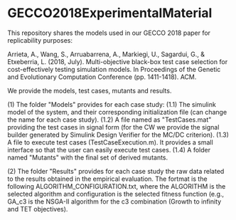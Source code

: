 # GECCO2018ExperimentalMaterial
This repository shares the models used in our GECCO 2018 paper for replicability purposes:

Arrieta, A., Wang, S., Arruabarrena, A., Markiegi, U., Sagardui, G., & Etxeberria, L. (2018, July). Multi-objective black-box test case selection for cost-effectively testing simulation models. In Proceedings of the Genetic and Evolutionary Computation Conference (pp. 1411-1418). ACM.

We provide the models, test cases, mutants and results.

(1) The folder "Models" provides for each case study:
	(1.1) The simulink model of the system, and their corresponding initialization file (can change the name for each case study).
	(1.2) A file named as "TestCases.mat" providing the test cases in signal form (for the CW we provide the signal builder generated by Simulink Design Verifier for the MC/DC criterion).
	(1.3) A file to execute test cases (TestCaseExecution.m). It provides a small interface so that the user can easily execute test cases.
	(1.4) A folder named "Mutants" with the final set of derived mutants.

(2) The folder "Results" provides for each case study the raw data related to the results obtained in the empirical evaluation. The fortmat is the following ALGORITHM_CONFIGURATION.txt, where the ALGORITHM is the selected algorithm and configuration is the selected fitness function (e.g., GA_c3 is the NSGA-II algorithm for the c3 combination (Growth to infinity and TET objectives). 
